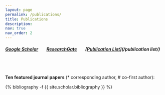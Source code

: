 ```yaml
---
layout: page
permalink: /publications/
title: Publications
description: 
nav: true
nav_order: 2
---
```

##### [<u><b>Google Scholar</b></u>](https://scholar.google.com/citations?user=SlXpfWMAAAAJ&hl=en)		&nbsp;&nbsp;&nbsp;&nbsp;&nbsp;&nbsp;			[<u><b>ResearchGate</b></u>](https://www.researchgate.net/profile/Zhiwei_Li22)		&nbsp;&nbsp;&nbsp;&nbsp;&nbsp;&nbsp;			[<u><b>Publication List</b></u>](/publication list/)

###### <br>

**Ten featured journal papers** (\* corresponding author, # co-first author):

<!-- _pages/publications.md -->

<div class="publications">{% bibliography -f {{ site.scholar.bibliography }} %}</div>

